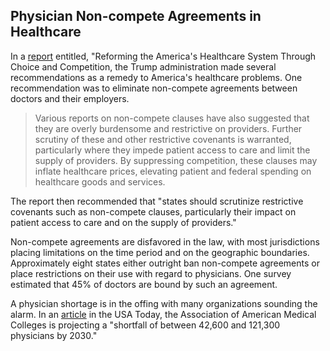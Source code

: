 ## Physician Non-compete Agreements in Healthcare

In a [report](reference/2018-11-30-reforming_us_healthcare_through_choice_competition.pdf) entitled, "Reforming the America's Healthcare System Through Choice and Competition, the Trump administration made several recommendations as a remedy to America's healthcare problems.  One recommendation was to eliminate non-compete agreements between doctors and their employers.


>Various reports on non-compete clauses have also suggested that they are overly
burdensome and restrictive on providers. Further scrutiny of these and other restrictive
covenants is warranted, particularly where they impede patient access to care and limit the
supply of providers. By suppressing competition, these clauses may inflate healthcare
prices, elevating patient and federal spending on healthcare goods and services.

The report then recommended that "states should scrutinize restrictive covenants such as non-compete clauses, particularly their impact on patient access to care and on the supply of providers."

Non-compete agreements are disfavored in the law, with most jurisdictions placing limitations on the time period  and on the geographic boundaries.  Approximately eight states either outright ban non-compete agreements or place restrictions on their use with regard to physicians.  One survey estimated that 45% of doctors are bound by such an agreement.  

A physician shortage is in the offing with many organizations sounding the alarm.  In an [article](reference/2018-05-02_usa_today_physician_shortage.pdf) in the USA Today, the Association of American Medical Colleges is projecting a "shortfall of between 42,600 and 121,300 physicians by 2030."
